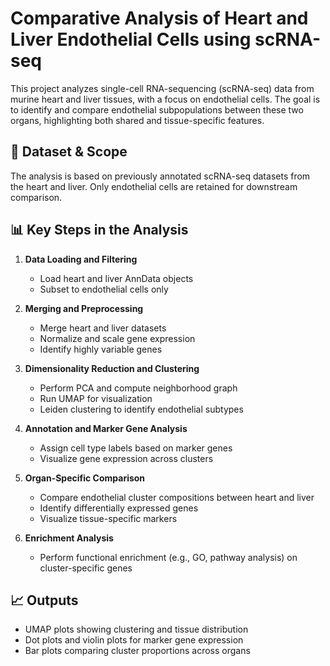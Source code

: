 # Comparative Analysis of Heart and Liver Endothelial Cells using scRNA-seq

This project analyzes single-cell RNA-sequencing (scRNA-seq) data from murine heart and liver tissues, with a focus on endothelial cells. The goal is to identify and compare endothelial subpopulations between these two organs, highlighting both shared and tissue-specific features.

## 🧪 Dataset & Scope

The analysis is based on previously annotated scRNA-seq datasets from the heart and liver. Only endothelial cells are retained for downstream comparison.

## 📊 Key Steps in the Analysis

1. **Data Loading and Filtering**
   - Load heart and liver AnnData objects
   - Subset to endothelial cells only

2. **Merging and Preprocessing**
   - Merge heart and liver datasets
   - Normalize and scale gene expression
   - Identify highly variable genes

3. **Dimensionality Reduction and Clustering**
   - Perform PCA and compute neighborhood graph
   - Run UMAP for visualization
   - Leiden clustering to identify endothelial subtypes

4. **Annotation and Marker Gene Analysis**
   - Assign cell type labels based on marker genes
   - Visualize gene expression across clusters

5. **Organ-Specific Comparison**
   - Compare endothelial cluster compositions between heart and liver
   - Identify differentially expressed genes
   - Visualize tissue-specific markers

6. **Enrichment Analysis**
   - Perform functional enrichment (e.g., GO, pathway analysis) on cluster-specific genes

## 📈 Outputs

- UMAP plots showing clustering and tissue distribution
- Dot plots and violin plots for marker gene expression
- Bar plots comparing cluster proportions across organs
